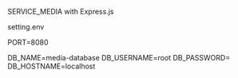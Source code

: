 SERVICE_MEDIA with Express.js


setting.env

PORT=8080

DB_NAME=media-database
DB_USERNAME=root
DB_PASSWORD=
DB_HOSTNAME=localhost

